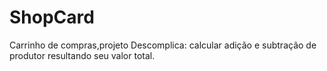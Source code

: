 # ShopCard
Carrinho de compras,projeto Descomplica: 
calcular adição e subtração de produtor resultando seu valor total.